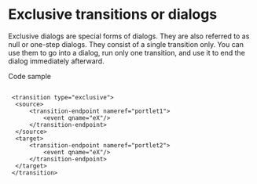 # Exclusive transitions or dialogs

Exclusive dialogs are special forms of dialogs. They are also referred to as null or one-step dialogs. They consist of a single transition only. You can use them to go into a dialog, run only one transition, and use it to end the dialog immediately afterward.

Code sample

```

 <transition type="exclusive">
  <source>
      <transition-endpoint nameref="portlet1">
          <event qname="eX"/>
      </transition-endpoint>
  </source>
  <target>
      <transition-endpoint nameref="portlet2">
          <event qname="eX"/>
      </transition-endpoint>
  </target>
 </transition>
```



